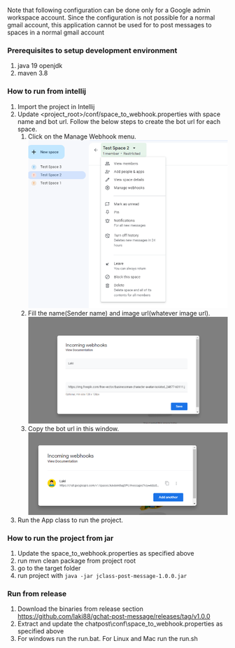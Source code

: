 Note that following configuration can be done only for a Google admin workspace account. Since the configuration is not 
possible for a normal gmail account, this application cannot be used for to post messages to spaces in a normal gmail account
### Prerequisites to setup development environment
1. java 19 openjdk 
2. maven 3.8
### How to run from intellij
1. Import the project in Intellij
2. Update <project_root>/conf/space_to_webhook.properties with space name and bot url. Follow the below steps to create the bot url for each space.
   1. Click on the Manage Webhook menu. ![alt text](./image/2.png)
   2. Fill the name(Sender name) and image url(whatever image url). ![alt text](./image/3.png)
   3. Copy the bot url in this window. ![alt text](./image/4.png)
3. Run the App class to run the project.

### How to run the project from jar
1. Update the space_to_webhook.properties as specified above
2. run mvn clean package from project root
3. go to the target folder
4. run project with `java -jar jclass-post-message-1.0.0.jar`

### Run from release
1. Download the binaries from release section https://github.com/laki88/gchat-post-message/releases/tag/v1.0.0
2. Extract and update the chatpost\conf\space_to_webhook.properties as specified above
3. For windows run the run.bat. For Linux and Mac run the run.sh